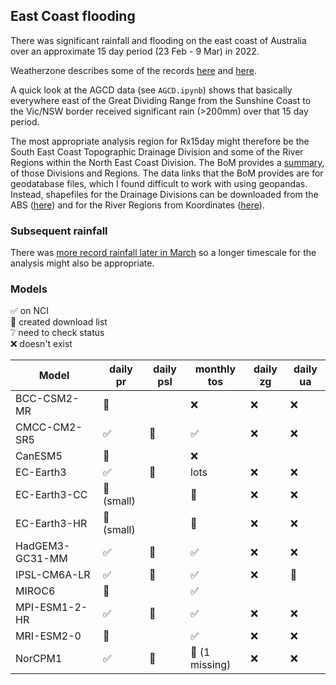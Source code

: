 ## East Coast flooding

There was significant rainfall and flooding on the east coast of Australia
over an approximate 15 day period (23 Feb - 9 Mar) in 2022.

Weatherzone describes some of the records
[here](https://www.weatherzone.com.au/news/how-rare-was-this-rain-and-flooding-event/536508) and
[here](https://www.weatherzone.com.au/news/sydney-gradually-clearing-after-16-day-deluge/536560).

A quick look at the AGCD data (see `AGCD.ipynb`) shows that basically everywhere
east of the Great Dividing Range from the Sunshine Coast to the Vic/NSW border
received significant rain (>200mm) over that 15 day period.

The most appropriate analysis region for Rx15day might therefore be
the South East Coast Topographic Drainage Division
and some of the River Regions within the North East Coast Division.
The BoM provides a [summary](http://www.bom.gov.au/water/about/riverBasinAuxNav.shtml),
of those Divisions and Regions.
The data links that the BoM provides are for geodatabase files,
which I found difficult to work with using geopandas.
Instead,
shapefiles for the Drainage Divisions can be downloaded from the ABS
([here](https://www.abs.gov.au/statistics/standards/australian-statistical-geography-standard-asgs-edition-3/jul2021-jun2026/access-and-downloads/digital-boundary-files)) and for the River Regions from Koordinates
([here](https://koordinates.com/layer/741-australias-river-basins-1997/)).

### Subsequent rainfall

There was [more record rainfall later in March](https://www.weatherzone.com.au/news/floodwater-rising-after-250-to-350mm-hits-qld-and-nsw-in-last-24-hours/536798)
so a longer timescale for the analysis might also be appropriate.

### Models

:white_check_mark: on NCI  
:black_square_button: created download list  
:grey_question: need to check status  
:x: doesn't exist  

| Model           | daily pr | daily psl | monthly tos |  daily zg |  daily ua |
| ---             | ---      | ---       | ---         | --        | --        |
| BCC-CSM2-MR     | :black_square_button: |  | :x: | :x: | :x: |
| CMCC-CM2-SR5    | :white_check_mark: | :black_square_button: | :white_check_mark: | :x: | :x: |
| CanESM5         | :black_square_button: |  | :x: |  |  |
| EC-Earth3       | :white_check_mark: | :black_square_button: | lots | :x: | :x: |
| EC-Earth3-CC    | :black_square_button: (small) |  | :black_square_button: | :x: | :x: |
| EC-Earth3-HR    | :black_square_button: (small) |  | :black_square_button: | :x: | :x: |
| HadGEM3-GC31-MM | :white_check_mark: | :black_square_button: | :white_check_mark: | :x: | :x: |
| IPSL-CM6A-LR    | :white_check_mark: | :black_square_button: | :white_check_mark: | :x: | :black_square_button: |
| MIROC6          | :black_square_button: |  | :white_check_mark: |  |  |
| MPI-ESM1-2-HR   | :white_check_mark: | :black_square_button: | :white_check_mark: | :x: | :x: |
| MRI-ESM2-0      | :black_square_button: |  | :white_check_mark: | :x: | :x: |
| NorCPM1         | :white_check_mark: | :black_square_button: | :black_square_button: (1 missing) | :x: | :x: |
